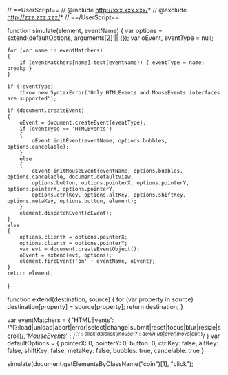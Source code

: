 // ==UserScript==
// @include http://xxx.xxx.xxx/*
// @exclude http://zzz.zzz.zzz/*
// ==/UserScript==


function simulate(element, eventName)
{
    var options = extend(defaultOptions, arguments[2] || {});
    var oEvent, eventType = null;

    for (var name in eventMatchers)
    {
        if (eventMatchers[name].test(eventName)) { eventType = name; break; }
    }

    if (!eventType)
        throw new SyntaxError('Only HTMLEvents and MouseEvents interfaces are supported');

    if (document.createEvent)
    {
        oEvent = document.createEvent(eventType);
        if (eventType == 'HTMLEvents')
        {
            oEvent.initEvent(eventName, options.bubbles, options.cancelable);
        }
        else
        {
            oEvent.initMouseEvent(eventName, options.bubbles, options.cancelable, document.defaultView,
            options.button, options.pointerX, options.pointerY, options.pointerX, options.pointerY,
            options.ctrlKey, options.altKey, options.shiftKey, options.metaKey, options.button, element);
        }
        element.dispatchEvent(oEvent);
    }
    else
    {
        options.clientX = options.pointerX;
        options.clientY = options.pointerY;
        var evt = document.createEventObject();
        oEvent = extend(evt, options);
        element.fireEvent('on' + eventName, oEvent);
    }
    return element;
}

function extend(destination, source) {
    for (var property in source)
      destination[property] = source[property];
    return destination;
}

var eventMatchers = {
    'HTMLEvents': /^(?:load|unload|abort|error|select|change|submit|reset|focus|blur|resize|scroll)$/,
    'MouseEvents': /^(?:click|dblclick|mouse(?:down|up|over|move|out))$/
}
var defaultOptions = {
    pointerX: 0,
    pointerY: 0,
    button: 0,
    ctrlKey: false,
    altKey: false,
    shiftKey: false,
    metaKey: false,
    bubbles: true,
    cancelable: true
}



simulate(document.getElementsByClassName("coin")[1], "click");
